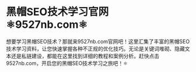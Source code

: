 # 黑帽SEO技术学习官网⚛️9527nb.com⚛️

想要学习黑帽SEO技术？那就来9527nb.com官网吧！这里汇集了丰富的黑帽SEO技术学习资料，让您快速掌握各种不正规的优化技巧。无论是关键词堆砌、隐藏文本还是私链建设，都能在这里找到详细的教程和案例分析。赶快点击9527nb.com，开启您的黑帽SEO技术学习之旅吧！⚛️